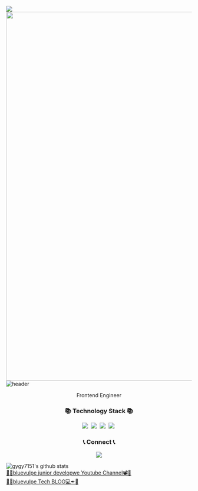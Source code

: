 ![](https://komarev.com/ghpvc/?username=korany-lee&label=views&style=plastic&color=blue)
<img src="bio2_gif.gif" width="1000">
![header](https://capsule-render.vercel.app/api?&type=wave&color=gradient&text=Davey&height=300)
<p align="center">
Frontend Engineer <br>
</p>
<h3 align="center">📚 Technology Stack 📚</h3>

<p align="center">
  <img src="https://img.shields.io/badge/-Javascript-F7DF1E?&logo=Javascript&logoColor=black"/></a>&nbsp
  <img src="https://img.shields.io/badge/-React-61DAFB?&logo=React&logoColor=white"/></a>&nbsp
  <img src="https://img.shields.io/badge/-Python-3178C6?&logo=Typescript&logoColor=white"/></a>&nbsp
  <img src="https://img.shields.io/badge/-Nextjs-000000?&logo=Next.js&logoColor=white"/></a>&nbsp
</p>

<h3 align="center">📞 Connect 📞</h3>
  
<p align="center">
  <a href="mailto:gygy7151@gmail.com"><img src="https://img.shields.io/badge/Gmail-d14836?style=flat-square&logo=Gmail&logoColor=white&link=mailto:gygy7151@gmail.com"/></a>
<p>

![gygy7151's github stats](https://github-readme-stats.vercel.app/api?username=gygy7151&show_icons=true)<br>
<a target="_blank" href="https://www.youtube.com/channel/UC8tyIHA9NzE3FcttppU8Wfg"> 💙🦊bluevulpe junior developwe Youtube Channel📽💙</a><br>
<a target="_blank" href="https://foxvox.tistory.com/"> 💙🦊bluevulpe Tech BLOG💻✒💙</a><br>

